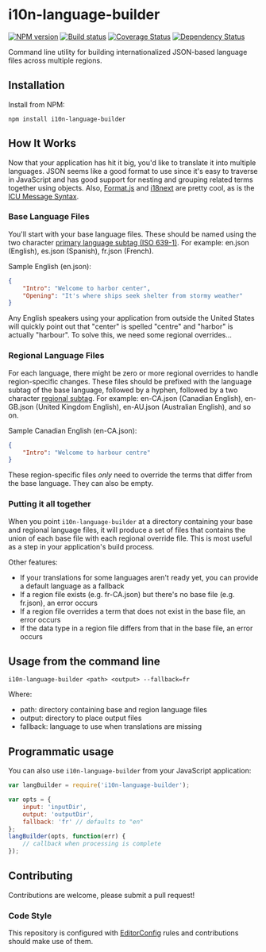 # i10n-language-builder

[![NPM version][npm-image]][npm-url]
[![Build status][ci-image]][ci-url]
[![Coverage Status][coverage-image]][coverage-url]
[![Dependency Status][dependencies-image]][dependencies-url]

Command line utility for building internationalized JSON-based language files
across multiple regions.

## Installation

Install from NPM:

```shell
npm install i10n-language-builder
```

## How It Works

Now that your application has hit it big, you'd like to translate it into
multiple languages. JSON seems like a good format to use since it's easy to
traverse in JavaScript and has good support for nesting and grouping related
terms together using objects. Also, [Format.js](http://formatjs.io/) and
[i18next](http://i18next.com/) are pretty cool, as is the [ICU Message Syntax](http://userguide.icu-project.org/formatparse/messages).

### Base Language Files

You'll start with your base language files. These should be named using the two
character [primary language subtag (ISO 639-1)](http://en.wikipedia.org/wiki/List_of_ISO_639-1_codes). For example:
en.json (English), es.json (Spanish), fr.json (French).

Sample English (en.json):
```json
{
	"Intro": "Welcome to harbor center",
	"Opening": "It's where ships seek shelter from stormy weather"
}
```

Any English speakers using your application from outside the United States will
quickly point out that "center" is spelled "centre" and "harbor" is actually
"harbour". To solve this, we need some regional overrides...

### Regional Language Files

For each language, there might be zero or more regional overrides to handle
region-specific changes. These files should be prefixed with the
language subtag of the base language, followed by a hyphen, followed by a
two character [regional subtag](http://en.wikipedia.org/wiki/ISO_3166-1_alpha-2#Officially_assigned_code_elements).
For example: en-CA.json (Canadian English), en-GB.json (United Kingdom English),
en-AU.json (Australian English), and so on.

Sample Canadian English (en-CA.json):
```json
{
	"Intro": "Welcome to harbour centre"
}
```

These region-specific files _only_ need to override the terms that differ from
the base language. They can also be empty.

### Putting it all together

When you point `i10n-language-builder` at a directory containing your base
and regional language files, it will produce a set of files that contains the
union of each base file with each regional override file. This is most useful
as a step in your application's build process.

Other features:
* If your translations for some languages aren't ready yet, you can provide a
default language as a fallback
* If a region file exists (e.g. fr-CA.json) but there's no base file
(e.g. fr.json), an error occurs
* If a region file overrides a term that does not exist in the base file, an
error occurs
* If the data type in a region file differs from that in the base file, an
error occurs

## Usage from the command line

```shell
i10n-language-builder <path> <output> --fallback=fr
```

Where:
* path: directory containing base and region language files
* output: directory to place output files
* fallback: language to use when translations are missing

## Programmatic usage

You can also use `i10n-language-builder` from your JavaScript application:

```javascript
var langBuilder = require('i10n-language-builder');

var opts = {
	input: 'inputDir',
	output: 'outputDir',
	fallback: 'fr' // defaults to "en"
};
langBuilder(opts, function(err) {
	// callback when processing is complete
});
```

## Contributing
Contributions are welcome, please submit a pull request!

### Code Style

This repository is configured with [EditorConfig](http://editorconfig.org) rules and
contributions should make use of them.

[npm-url]: https://www.npmjs.org/package/i10n-language-builder
[npm-image]: https://img.shields.io/npm/v/i10n-language-builder.svg
[ci-url]: https://travis-ci.org/Brightspace/i10n-language-builder
[ci-image]: https://img.shields.io/travis/Brightspace/i10n-language-builder.svg
[coverage-url]: https://coveralls.io/r/Brightspace/i10n-language-builder?branch=master
[coverage-image]: https://img.shields.io/coveralls/Brightspace/i10n-language-builder.svg
[dependencies-url]: https://david-dm.org/brightspace/i10n-language-builder
[dependencies-image]: https://img.shields.io/david/Brightspace/i10n-language-builder.svg
